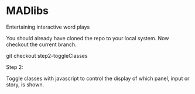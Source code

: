 # MADlibs
Entertaining interactive word plays

You should already have cloned the repo to your local system. Now checkout the current branch.

git checkout step2-toggleClasses

Step 2:

Toggle classes with javascript to control the display of which panel, input or story, is shown.